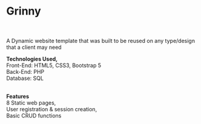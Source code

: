 # Grinny<br><br>

A Dynamic website template that was built to be reused on any type/design that a client may need

**Technologies Used,**<br>
Front-End: HTML5, CSS3, Bootstrap 5<br>
Back-End: PHP<br>
Database: SQL<br><br>

**Features**<br>
8 Static web pages,<br>
User registration & session creation,<br>
Basic CRUD functions<br><br>
